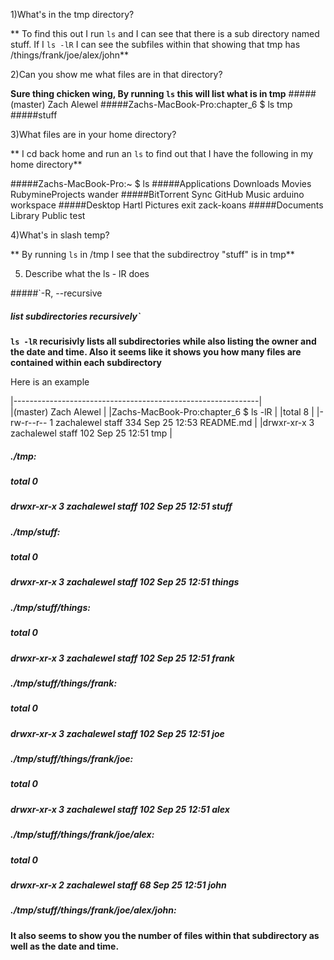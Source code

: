 1)What's in the tmp directory?

** To find this out I run `ls` and I can see that there is a sub directory named stuff.
 If I `ls -lR` I can see the subfiles within that showing that tmp has
 /things/frank/joe/alex/john**

2)Can you show me what files are in that directory?

**Sure thing chicken wing, By running `ls` this will list what is in tmp**
#####(master) Zach Alewel
#####Zachs-MacBook-Pro:chapter_6 $ ls tmp
#####stuff

3)What files are in your home directory?

** I cd back home and run an `ls` to find out that I have the following in my home directory**
 
#####Zachs-MacBook-Pro:~ $ ls
#####Applications     Downloads        Movies           RubymineProjects wander
#####BitTorrent Sync  GitHub           Music            arduino          workspace
#####Desktop          Hartl            Pictures         exit             zack-koans
#####Documents        Library          Public           test


4)What's in slash temp?

** By running `ls` in /tmp I see that the subdirectroy "stuff" is in tmp** 


5) Describe what the ls - lR does

#####`-R, --recursive
#####              list subdirectories recursively`

**`ls -lR` recurisivly lists all subdirectories while also listing the owner
and the date and time. Also it seems like it shows you how many files are contained
within each subdirectory**

Here is an example

|-------------------------------------------------------------|          
|(master) Zach Alewel                                         |
|Zachs-MacBook-Pro:chapter_6 $ ls -lR                         |
|total 8                                                      |
|-rw-r--r--  1 zachalewel  staff  334 Sep 25 12:53 README.md  |
|drwxr-xr-x  3 zachalewel  staff  102 Sep 25 12:51 tmp        |
 
##### ./tmp:
##### total 0
##### drwxr-xr-x  3 zachalewel  staff  102 Sep 25 12:51 stuff
 
##### ./tmp/stuff:
##### total 0
##### drwxr-xr-x  3 zachalewel  staff  102 Sep 25 12:51 things
 
##### ./tmp/stuff/things:
##### total 0
##### drwxr-xr-x  3 zachalewel  staff  102 Sep 25 12:51 frank
 
##### ./tmp/stuff/things/frank:
##### total 0
##### drwxr-xr-x  3 zachalewel  staff  102 Sep 25 12:51 joe
 
##### ./tmp/stuff/things/frank/joe:
##### total 0
##### drwxr-xr-x  3 zachalewel  staff  102 Sep 25 12:51 alex
 
##### ./tmp/stuff/things/frank/joe/alex:
##### total 0
##### drwxr-xr-x  2 zachalewel  staff  68 Sep 25 12:51 john
 
##### ./tmp/stuff/things/frank/joe/alex/john:

**It also seems to show you the number of files within that subdirectory
as well as the date and time.**
